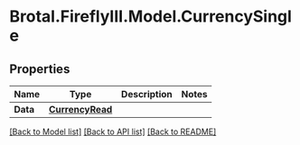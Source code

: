 # Brotal.FireflyIII.Model.CurrencySingle

## Properties

Name | Type | Description | Notes
------------ | ------------- | ------------- | -------------
**Data** | [**CurrencyRead**](CurrencyRead.md) |  | 

[[Back to Model list]](../../README.md#documentation-for-models) [[Back to API list]](../../README.md#documentation-for-api-endpoints) [[Back to README]](../../README.md)

